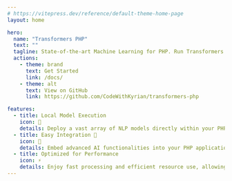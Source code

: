 ```yaml
---
# https://vitepress.dev/reference/default-theme-home-page
layout: home

hero:
  name: "Transformers PHP"
  text: ""
  tagline: State-of-the-art Machine Learning for PHP. Run Transformers natively in your PHP projects
  actions:
    - theme: brand
      text: Get Started
      link: /docs/
    - theme: alt
      text: View on GitHub
      link: https://github.com/CodeWithKyrian/transformers-php

features:
  - title: Local Model Execution
    icon: 🤖
    details: Deploy a vast array of NLP models directly within your PHP projects, enabling language understanding, text generation, and more without relying on external APIs.
  - title: Easy Integration 🧩
    icon: 🧩
    details: Embed advanced AI functionalities into your PHP applications effortlessly, enhancing them with features such as text classification and entity recognition.
  - title: Optimized for Performance
    icon: ⚡
    details: Enjoy fast processing and efficient resource use, allowing for scalable AI solutions across projects of any size without sacrificing speed or performance.
---
```


